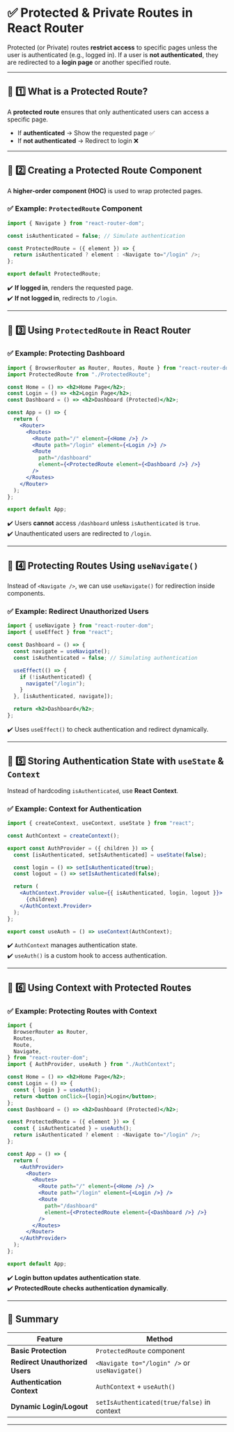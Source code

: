 # ✅ **Protected & Private Routes in React Router**

Protected (or Private) routes **restrict access** to specific pages unless the user is authenticated (e.g., logged in). If a user is **not authenticated**, they are redirected to a **login page** or another specified route.

---

## 🔹 **1️⃣ What is a Protected Route?**

A **protected route** ensures that only authenticated users can access a specific page.

- If **authenticated** → Show the requested page ✅
- If **not authenticated** → Redirect to login ❌

---

## 🔹 **2️⃣ Creating a Protected Route Component**

A **higher-order component (HOC)** is used to wrap protected pages.

### ✅ **Example: `ProtectedRoute` Component**

```jsx
import { Navigate } from "react-router-dom";

const isAuthenticated = false; // Simulate authentication

const ProtectedRoute = ({ element }) => {
  return isAuthenticated ? element : <Navigate to="/login" />;
};

export default ProtectedRoute;
```

✔️ **If logged in**, renders the requested page.  
✔️ **If not logged in**, redirects to `/login`.

---

## 🔹 **3️⃣ Using `ProtectedRoute` in React Router**

### ✅ **Example: Protecting Dashboard**

```jsx
import { BrowserRouter as Router, Routes, Route } from "react-router-dom";
import ProtectedRoute from "./ProtectedRoute";

const Home = () => <h2>Home Page</h2>;
const Login = () => <h2>Login Page</h2>;
const Dashboard = () => <h2>Dashboard (Protected)</h2>;

const App = () => {
  return (
    <Router>
      <Routes>
        <Route path="/" element={<Home />} />
        <Route path="/login" element={<Login />} />
        <Route
          path="/dashboard"
          element={<ProtectedRoute element={<Dashboard />} />}
        />
      </Routes>
    </Router>
  );
};

export default App;
```

✔️ Users **cannot** access `/dashboard` unless `isAuthenticated` is `true`.  
✔️ Unauthenticated users are redirected to `/login`.

---

## 🔹 **4️⃣ Protecting Routes Using `useNavigate()`**

Instead of `<Navigate />`, we can use `useNavigate()` for redirection inside components.

### ✅ **Example: Redirect Unauthorized Users**

```jsx
import { useNavigate } from "react-router-dom";
import { useEffect } from "react";

const Dashboard = () => {
  const navigate = useNavigate();
  const isAuthenticated = false; // Simulating authentication

  useEffect(() => {
    if (!isAuthenticated) {
      navigate("/login");
    }
  }, [isAuthenticated, navigate]);

  return <h2>Dashboard</h2>;
};
```

✔️ Uses `useEffect()` to check authentication and redirect dynamically.

---

## 🔹 **5️⃣ Storing Authentication State with `useState` & `Context`**

Instead of hardcoding `isAuthenticated`, use **React Context**.

### ✅ **Example: Context for Authentication**

```jsx
import { createContext, useContext, useState } from "react";

const AuthContext = createContext();

export const AuthProvider = ({ children }) => {
  const [isAuthenticated, setIsAuthenticated] = useState(false);

  const login = () => setIsAuthenticated(true);
  const logout = () => setIsAuthenticated(false);

  return (
    <AuthContext.Provider value={{ isAuthenticated, login, logout }}>
      {children}
    </AuthContext.Provider>
  );
};

export const useAuth = () => useContext(AuthContext);
```

✔️ `AuthContext` manages authentication state.  
✔️ `useAuth()` is a custom hook to access authentication.

---

## 🔹 **6️⃣ Using Context with Protected Routes**

### ✅ **Example: Protecting Routes with Context**

```jsx
import {
  BrowserRouter as Router,
  Routes,
  Route,
  Navigate,
} from "react-router-dom";
import { AuthProvider, useAuth } from "./AuthContext";

const Home = () => <h2>Home Page</h2>;
const Login = () => {
  const { login } = useAuth();
  return <button onClick={login}>Login</button>;
};
const Dashboard = () => <h2>Dashboard (Protected)</h2>;

const ProtectedRoute = ({ element }) => {
  const { isAuthenticated } = useAuth();
  return isAuthenticated ? element : <Navigate to="/login" />;
};

const App = () => {
  return (
    <AuthProvider>
      <Router>
        <Routes>
          <Route path="/" element={<Home />} />
          <Route path="/login" element={<Login />} />
          <Route
            path="/dashboard"
            element={<ProtectedRoute element={<Dashboard />} />}
          />
        </Routes>
      </Router>
    </AuthProvider>
  );
};

export default App;
```

✔️ **Login button updates authentication state**.  
✔️ **ProtectedRoute checks authentication dynamically**.

---

## 🎯 **Summary**

| Feature                         | Method                                        |
| ------------------------------- | --------------------------------------------- |
| **Basic Protection**            | `ProtectedRoute` component                    |
| **Redirect Unauthorized Users** | `<Navigate to="/login" />` or `useNavigate()` |
| **Authentication Context**      | `AuthContext` + `useAuth()`                   |
| **Dynamic Login/Logout**        | `setIsAuthenticated(true/false)` in context   |

---
